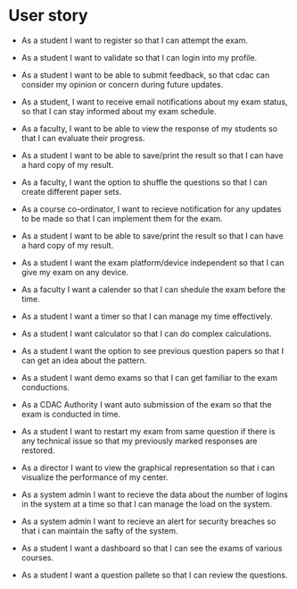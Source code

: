 # User story

- As a student I want to register so that I can attempt the exam.
- As a student I want to validate so that I can login into my profile.
- As a student I want to be able to submit feedback, so that cdac can consider my opinion or concern during future updates.
- As a student, I want to receive email notifications about my exam status, so that I can stay informed about my exam schedule.
- As a faculty, I want to be able to view the response of my students so that I can evaluate their progress.

- As a student I want to be able to save/print the result so that I can have a hard copy of my result.
- As a faculty, I want the option to shuffle the questions so that I can create different paper sets.
- As a course co-ordinator, I want to recieve notification for any updates to be made so that I can implement them for the exam.
- As a student I want to be able to save/print the result so that I can have a hard copy of my result.
- As a student I want the exam platform/device independent so that I can give my exam on any device.
- As a faculty I want a calender so that I can shedule the exam before the time.

- As a student I want a timer so that I can manage my time effectively.
- As a student I want calculator so that I can do complex calculations.
- As a student I want the option to see previous question papers so that I can get an idea about the pattern.
- As a student I want demo exams so that I can get familiar to the exam conductions.
- As a CDAC Authority I want auto submission of the exam so that the exam is conducted in time.
- As a student I want to restart my exam from same question if there is any technical issue so that my previously marked responses are restored.

- As a director I want to view the graphical representation so that i can visualize the performance of my center.
- As a system admin I want to recieve the data about the number of logins in the system at a time so that I can manage the load on the system.
- As a system admin I want to recieve an alert for security breaches so that i can maintain the safty of the system.
- As a student I want a dashboard so that I can see the exams of various courses.
- As a student I want a question pallete so that I can review the questions. 